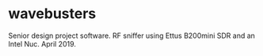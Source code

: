 # wavebusters
Senior design project software. RF sniffer using Ettus B200mini SDR and an Intel Nuc. April 2019.
